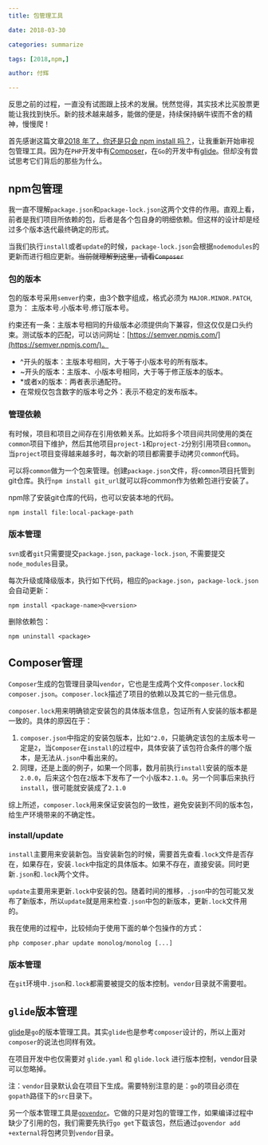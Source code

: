 ```yaml
---
title: 包管理工具

date: 2018-03-30

categories: summarize

tags: [2018,npm,]

author: 付辉

---
```


反思之前的过程，一直没有试图跟上技术的发展。恍然觉得，其实技术比买股票更能让我找到快乐。新的技术越来越多，能做的便是，持续保持蜗牛锲而不舍的精神，慢慢爬！

首先感谢这篇文章[2018 年了，你还是只会 npm install 吗？](http://mp.weixin.qq.com/s/3FOWBdErX0Xl3uGoyuzI8g)，让我重新开始审视包管理工具。因为在`PHP`开发中有[Composer](https://getcomposer.org/)，在`Go`的开发中有[glide](https://github.com/Masterminds/glide)。但却没有尝试思考它们背后的那些为什么。

## npm包管理

我一直不理解`package.json`和`package-lock.json`这两个文件的作用。直观上看，前者是我们项目所依赖的包，后者是各个包自身的明细依赖。但这样的设计却是经过多个版本迭代最终确定的形式。

当我们执行`install`或者`update`的时候，`package-lock.json`会根据`nodemodules`的更新而进行相应更新。~~当前就理解到这里，请看`Composer`~~

### 包的版本

包的版本号采用`semver`约束，由3个数字组成，格式必须为 `MAJOR.MINOR.PATCH`, 意为： 主版本号.小版本号.修订版本号。

约束还有一条：主版本号相同的升级版本必须提供向下兼容，但这仅仅是口头约束。测试版本的匹配，可以访问网址：[https://semver.npmjs.com/](https://semver.npmjs.com/)。

- ^开头的版本：主版本号相同，大于等于小版本号的所有版本。
- ~开头的版本：主版本、小版本号相同，大于等于修正版本的版本。
- *或者x的版本：两者表示通配符。
- 在常规仅包含数字的版本号之外：表示不稳定的发布版本。

### 管理依赖

有时候，项目和项目之间存在引用依赖关系。比如将多个项目间共同使用的类在`common`项目下维护，然后其他项目`project-1`和`project-2`分别引用项目`common`。当`project`项目变得越来越多时，每次新的项目都需要手动拷贝`common`代码。

可以将`common`做为一个包来管理。创建`package.json`文件，将`common`项目托管到git仓库。执行`npm install git_url`就可以将common作为依赖包进行安装了。

npm除了安装git仓库的代码，也可以安装本地的代码。
```bash
npm install file:local-package-path
```

### 版本管理

`svn`或者`git`只需要提交`package.json`, `package-lock.json`, 不需要提交`node_modules`目录。

每次升级或降级版本，执行如下代码，相应的`package.json`，`package-lock.json`会自动更新：
```
npm install <package-name>@<version>
```

删除依赖包：
```
npm uninstall <package>
```

## Composer管理

`Composer`生成的包管理目录叫`vendor`，它也是生成两个文件`composer.lock`和`composer.json`。`composer.lock`描述了项目的依赖以及其它的一些元信息。

`composer.lock`用来明确锁定安装包的具体版本信息，包证所有人安装的版本都是一致的。具体的原因在于：

1. `composer.json`中指定的安装包版本，比如`^2.0`，只能确定该包的主版本号一定是`2`，当`Composer`在`install`的过程中，具体安装了该包符合条件的哪个版本，是无法从`.json`中看出来的。
2. 同理，还是上面的例子，如果一个同事，数月前执行`install`安装的版本是`2.0.0`，后来这个包在`2`版本下发布了一个小版本`2.1.0`。另一个同事后来执行`install`，很可能就安装成了`2.1.0`

综上所述，`composer.lock`用来保证安装包的一致性，避免安装到不同的版本包，给生产环境带来的不确定性。

### install/update

`install`主要用来安装新包。当安装新包的时候，需要首先查看`.lock`文件是否存在，如果存在，安装`.lock`中指定的具体版本。如果不存在，直接安装。同时更新`.json`和`.lock`两个文件。

`update`主要用来更新`.lock`中安装的包。随着时间的推移，`.json`中的包可能又发布了新版本，所以`update`就是用来检查`.json`中包的新版本，更新`.lock`文件用的。

我在使用的过程中，比较倾向于使用下面的单个包操作的方式：
```
php composer.phar update monolog/monolog [...]
```

### 版本管理

在`git`环境中`.json`和`.lock`都需要被提交的版本控制。`vendor`目录就不需要啦。

## `glide`版本管理

[glide](https://github.com/Masterminds/glide)是`go`的版本管理工具。其实`glide`也是参考`composer`设计的，所以上面对`composer`的说法也同样有效。

在项目开发中也仅需要对 `glide.yaml` 和 `glide.lock` 进行版本控制，vendor目录可以忽略掉。

注：`vendor`目录默认会在项目下生成。需要特别注意的是：`go`的项目必须在`gopath`路径下的`src`目录下。

另一个版本管理工具是[`govendor`](https://github.com/kardianos/govendor)。它做的只是对包的管理工作，如果编译过程中缺少了引用的包，我们需要先执行`go get`下载该包，然后通过`govendor add +external`将包拷贝到`vendor`目录。

